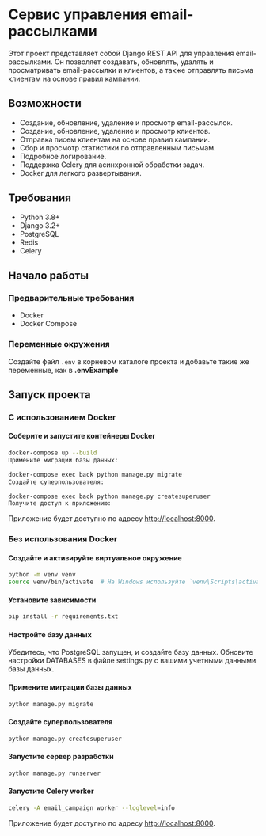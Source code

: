 # Сервис управления email-рассылками

Этот проект представляет собой Django REST API для управления email-рассылками. Он позволяет создавать, обновлять, удалять и просматривать email-рассылки и клиентов, а также отправлять письма клиентам на основе правил кампании.

## Возможности

- Создание, обновление, удаление и просмотр email-рассылок.
- Создание, обновление, удаление и просмотр клиентов.
- Отправка писем клиентам на основе правил кампании.
- Сбор и просмотр статистики по отправленным письмам.
- Подробное логирование.
- Поддержка Celery для асинхронной обработки задач.
- Docker для легкого развертывания.

## Требования

- Python 3.8+
- Django 3.2+
- PostgreSQL
- Redis
- Celery

## Начало работы

### Предварительные требования

- Docker
- Docker Compose

### Переменные окружения

Создайте файл `.env` в корневом каталоге проекта и добавьте такие же переменные, как в **.envExample**

## Запуск проекта

### С использованием Docker

#### Соберите и запустите контейнеры Docker

```sh
docker-compose up --build
Примените миграции базы данных:
```

```sh
docker-compose exec back python manage.py migrate
Создайте суперпользователя:
```

```sh
docker-compose exec back python manage.py createsuperuser
Получите доступ к приложению:
```

Приложение будет доступно по адресу <http://localhost:8000>.

### Без использования Docker

#### Создайте и активируйте виртуальное окружение

```sh
python -m venv venv
source venv/bin/activate  # На Windows используйте `venv\Scripts\activate`
```

#### Установите зависимости

```sh
pip install -r requirements.txt
```

#### Настройте базу данных

Убедитесь, что PostgreSQL запущен, и создайте базу данных. Обновите настройки DATABASES в файле settings.py с вашими учетными данными базы данных.

#### Примените миграции базы данных

```sh
python manage.py migrate
```

#### Создайте суперпользователя

```sh
python manage.py createsuperuser
```

#### Запустите сервер разработки

```sh
python manage.py runserver
```

#### Запустите Celery worker

```sh
celery -A email_campaign worker --loglevel=info
```

Приложение будет доступно по адресу <http://localhost:8000>.
